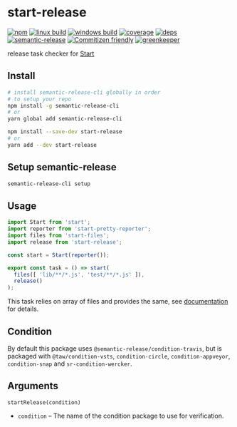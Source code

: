 # start-release


[![npm](https://img.shields.io/npm/v/start-release.svg?style=flat-square)](https://www.npmjs.com/package/start-release)
[![linux build](https://img.shields.io/circleci/project/github/effervescentia/start-release/master.svg?label=linux&style=flat-square)](https://circleci.com/gh/effervescentia/start-release)
[![windows build](https://img.shields.io/appveyor/ci/effervescentia/start-release/master.svg?label=windows&style=flat-square)](https://ci.appveyor.com/project/effervescentia/start-release)
[![coverage](https://img.shields.io/codecov/c/github/effervescentia/start-release/master.svg?style=flat-square)](https://codecov.io/github/effervescentia/start-release)
[![deps](https://david-dm.org/effervescentia/start-release.svg?style=flat-square)](https://david-dm.org/effervescentia/start-release)
[![semantic-release](https://img.shields.io/badge/%20%20%F0%9F%93%A6%F0%9F%9A%80-semantic--release-e10079.svg?style=flat-square)](https://github.com/semantic-release/semantic-release)
[![Commitizen friendly](https://img.shields.io/badge/commitizen-friendly-brightgreen.svg?style=flat-square)](http://commitizen.github.io/cz-cli/)
[![greenkeeper](https://badges.greenkeeper.io/effervescentia/start-release.svg)](https://greenkeeper.io/)

release task checker for [Start](https://github.com/start-runner/start)

## Install

```sh
# install semantic-release-cli globally in order
# to setup your repo
npm install -g semantic-release-cli
# or
yarn global add semantic-release-cli

npm install --save-dev start-release
# or
yarn add --dev start-release
```

## Setup semantic-release

```sh
semantic-release-cli setup
```

## Usage

```js
import Start from 'start';
import reporter from 'start-pretty-reporter';
import files from 'start-files';
import release from 'start-release';

const start = Start(reporter());

export const task = () => start(
  files([ 'lib/**/*.js', 'test/**/*.js' ]),
  release()
);
```

This task relies on array of files and provides the same, see [documentation](https://github.com/start-runner/start#readme) for details.

## Condition
By default this package uses `@semantic-release/condition-travis`, but is packaged with
`@taw/condition-vsts`, `condition-circle`, `condition-appveyor`, `condition-snap` and `sr-condition-wercker`.

## Arguments

`startRelease(condition)`

* `condition` – The name of the condition package to use for verification.
